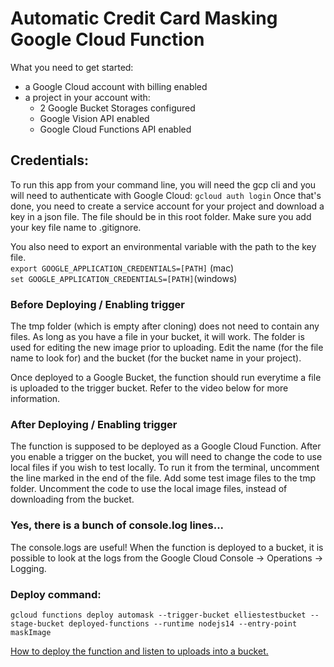# Automatic Credit Card Masking Google Cloud Function
What you need to get started:
* a Google Cloud account with billing enabled
* a project in your account with:
    * 2 Google Bucket Storages configured
    * Google Vision API enabled
    * Google Cloud Functions API enabled
    

## Credentials:
To run this app from your command line, you will need the gcp cli and you will need to authenticate with Google Cloud:
`gcloud auth login`
Once that's done, you need to create a service account for your project and download a key in a json file. The file should be in this root folder. Make sure you add your key file name to .gitignore. 

You also need to export an environmental variable with the path to the key file. <br />
`export GOOGLE_APPLICATION_CREDENTIALS=[PATH]` (mac) <br />
`set GOOGLE_APPLICATION_CREDENTIALS=[PATH]`(windows) <br />

### Before Deploying / Enabling trigger
The tmp folder (which is empty after cloning) does not need to contain any files. As long as you have a file in your bucket, it will work. The folder is used for editing the new image prior to uploading. Edit the name (for the file name to look for) and the bucket (for the bucket name in your project).

Once deployed to a Google Bucket, the function should run everytime a file is uploaded to the trigger bucket. Refer to the video below for more information.

### After Deploying / Enabling trigger
The function is supposed to be deployed as a Google Cloud Function. After you enable a trigger on the bucket, you will need to change the code to use local files if you wish to test locally. To run it from the terminal, uncomment the line marked in the end of the file. Add some test image files to the tmp folder. Uncomment the code to use the local image files, instead of downloading from the bucket.

### Yes, there is a bunch of console.log lines...
The console.logs are useful! When the function is deployed to a bucket, it is possible to look at the logs from the Google Cloud Console -> Operations -> Logging.

### Deploy command:
`gcloud functions deploy automask --trigger-bucket elliestestbucket --stage-bucket deployed-functions --runtime nodejs14 --entry-point maskImage`


[How to deploy the function and listen to uploads into a bucket.](https://www.youtube.com/watch?v=rzHm2wu9_LM)
